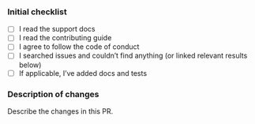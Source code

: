 <!--
  Please check the needed checkboxes ([ ] -> [x]). Leave the comments as they are, they won’t show on GitHub.
  We are excited about pull requests, but please try to limit the scope and provide a general description of the changes.
-->

### Initial checklist

*   [ ] I read the support docs <!-- https://github.com/remarkjs/.github/blob/main/support.md -->
*   [ ] I read the contributing guide <!-- https://github.com/remarkjs/.github/blob/main/contributing.md -->
*   [ ] I agree to follow the code of conduct <!-- https://github.com/remarkjs/.github/blob/main/code-of-conduct.md -->
*   [ ] I searched issues and couldn’t find anything (or linked relevant results below) <!-- https://github.com/search?q=user%3Aremarkjs&type=Issues -->
*   [ ] If applicable, I’ve added docs and tests

### Description of changes

Describe the changes in this PR.
